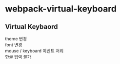 # webpack-virtual-keyboard

## Virtual Keybaord
theme 변경 <br>
font 변경 <br>
mouse / keyboard 이벤트 처리 <br>
한글 입력 불가
